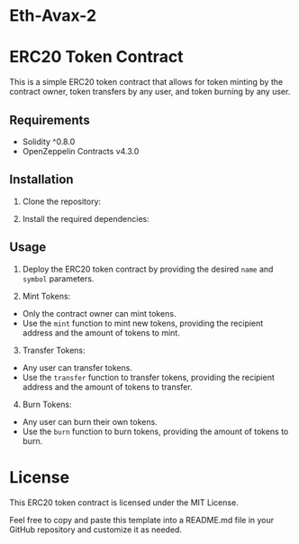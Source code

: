 # Eth-Avax-2
# ERC20 Token Contract

This is a simple ERC20 token contract that allows for token minting by the contract owner, token transfers by any user, and token burning by any user.

## Requirements

- Solidity ^0.8.0
- OpenZeppelin Contracts v4.3.0

## Installation

1. Clone the repository:

2. Install the required dependencies:

## Usage

1. Deploy the ERC20 token contract by providing the desired `name` and `symbol` parameters.

2. Mint Tokens:
- Only the contract owner can mint tokens.
- Use the `mint` function to mint new tokens, providing the recipient address and the amount of tokens to mint.

3. Transfer Tokens:
- Any user can transfer tokens.
- Use the `transfer` function to transfer tokens, providing the recipient address and the amount of tokens to transfer.

4. Burn Tokens:
- Any user can burn their own tokens.
- Use the `burn` function to burn tokens, providing the amount of tokens to burn.

# License
This ERC20 token contract is licensed under the MIT License.

Feel free to copy and paste this template into a README.md file in your GitHub repository and customize it as needed.

